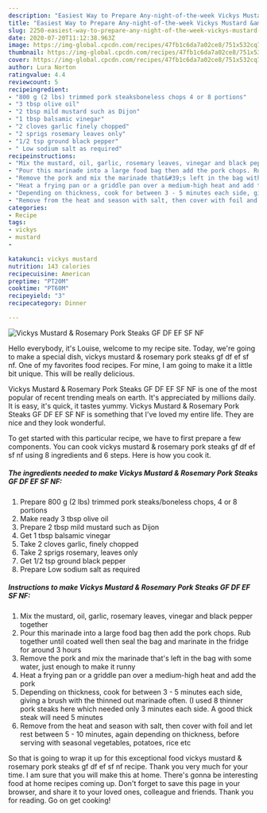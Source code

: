 ```yaml
---
description: "Easiest Way to Prepare Any-night-of-the-week Vickys Mustard &amp;amp; Rosemary Pork Steaks GF DF EF SF NF"
title: "Easiest Way to Prepare Any-night-of-the-week Vickys Mustard &amp;amp; Rosemary Pork Steaks GF DF EF SF NF"
slug: 2250-easiest-way-to-prepare-any-night-of-the-week-vickys-mustard-and-amp-rosemary-pork-steaks-gf-df-ef-sf-nf
date: 2020-07-20T11:12:38.963Z
image: https://img-global.cpcdn.com/recipes/47fb1c6da7a02ce8/751x532cq70/vickys-mustard-rosemary-pork-steaks-gf-df-ef-sf-nf-recipe-main-photo.jpg
thumbnail: https://img-global.cpcdn.com/recipes/47fb1c6da7a02ce8/751x532cq70/vickys-mustard-rosemary-pork-steaks-gf-df-ef-sf-nf-recipe-main-photo.jpg
cover: https://img-global.cpcdn.com/recipes/47fb1c6da7a02ce8/751x532cq70/vickys-mustard-rosemary-pork-steaks-gf-df-ef-sf-nf-recipe-main-photo.jpg
author: Lura Norton
ratingvalue: 4.4
reviewcount: 5
recipeingredient:
- "800 g (2 lbs) trimmed pork steaksboneless chops 4 or 8 portions"
- "3 tbsp olive oil"
- "2 tbsp mild mustard such as Dijon"
- "1 tbsp balsamic vinegar"
- "2 cloves garlic finely chopped"
- "2 sprigs rosemary leaves only"
- "1/2 tsp ground black pepper"
- " Low sodium salt as required"
recipeinstructions:
- "Mix the mustard, oil, garlic, rosemary leaves, vinegar and black pepper together"
- "Pour this marinade into a large food bag then add the pork chops. Rub together until coated well then seal the bag and marinate in the fridge for around 3 hours"
- "Remove the pork and mix the marinade that&#39;s left in the bag with some water, just enough to make it runny"
- "Heat a frying pan or a griddle pan over a medium-high heat and add the pork"
- "Depending on thickness, cook for between 3 - 5 minutes each side, giving a brush with the thinned out marinade often. (I used 8 thinner pork steaks here which needed only 3 minutes each side. A good thick steak will need 5 minutes"
- "Remove from the heat and season with salt, then cover with foil and let rest between 5 - 10 minutes, again depending on thickness, before serving with seasonal vegetables, potatoes, rice etc"
categories:
- Recipe
tags:
- vickys
- mustard
- 

katakunci: vickys mustard  
nutrition: 143 calories
recipecuisine: American
preptime: "PT20M"
cooktime: "PT60M"
recipeyield: "3"
recipecategory: Dinner

---
```



![Vickys Mustard &amp; Rosemary Pork Steaks GF DF EF SF NF](https://img-global.cpcdn.com/recipes/47fb1c6da7a02ce8/751x532cq70/vickys-mustard-rosemary-pork-steaks-gf-df-ef-sf-nf-recipe-main-photo.jpg)

Hello everybody, it's Louise, welcome to my recipe site. Today, we're going to make a special dish, vickys mustard &amp; rosemary pork steaks gf df ef sf nf. One of my favorites food recipes. For mine, I am going to make it a little bit unique. This will be really delicious.

Vickys Mustard &amp; Rosemary Pork Steaks GF DF EF SF NF is one of the most popular of recent trending meals on earth. It's appreciated by millions daily. It is easy, it's quick, it tastes yummy. Vickys Mustard &amp; Rosemary Pork Steaks GF DF EF SF NF is something that I've loved my entire life. They are nice and they look wonderful.




To get started with this particular recipe, we have to first prepare a few components. You can cook vickys mustard &amp; rosemary pork steaks gf df ef sf nf using 8 ingredients and 6 steps. Here is how you cook it.

<!--inarticleads1-->

##### The ingredients needed to make Vickys Mustard &amp; Rosemary Pork Steaks GF DF EF SF NF:

1. Prepare 800 g (2 lbs) trimmed pork steaks/boneless chops, 4 or 8 portions
1. Make ready 3 tbsp olive oil
1. Prepare 2 tbsp mild mustard such as Dijon
1. Get 1 tbsp balsamic vinegar
1. Take 2 cloves garlic, finely chopped
1. Take 2 sprigs rosemary, leaves only
1. Get 1/2 tsp ground black pepper
1. Prepare  Low sodium salt as required




<!--inarticleads2-->

##### Instructions to make Vickys Mustard &amp; Rosemary Pork Steaks GF DF EF SF NF:

1. Mix the mustard, oil, garlic, rosemary leaves, vinegar and black pepper together
1. Pour this marinade into a large food bag then add the pork chops. Rub together until coated well then seal the bag and marinate in the fridge for around 3 hours
1. Remove the pork and mix the marinade that&#39;s left in the bag with some water, just enough to make it runny
1. Heat a frying pan or a griddle pan over a medium-high heat and add the pork
1. Depending on thickness, cook for between 3 - 5 minutes each side, giving a brush with the thinned out marinade often. (I used 8 thinner pork steaks here which needed only 3 minutes each side. A good thick steak will need 5 minutes
1. Remove from the heat and season with salt, then cover with foil and let rest between 5 - 10 minutes, again depending on thickness, before serving with seasonal vegetables, potatoes, rice etc




So that is going to wrap it up for this exceptional food vickys mustard &amp; rosemary pork steaks gf df ef sf nf recipe. Thank you very much for your time. I am sure that you will make this at home. There's gonna be interesting food at home recipes coming up. Don't forget to save this page in your browser, and share it to your loved ones, colleague and friends. Thank you for reading. Go on get cooking!
